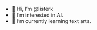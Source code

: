 - 👋 Hi, I’m @listerk
- 👀 I’m interested in AI.
- 🌱 I’m currently learning text arts.


<!---
listerk/listerk is a ✨ special ✨ repository because its `README.md` (this file) appears on your GitHub profile.
You can click the Preview link to take a look at your changes.
--->

